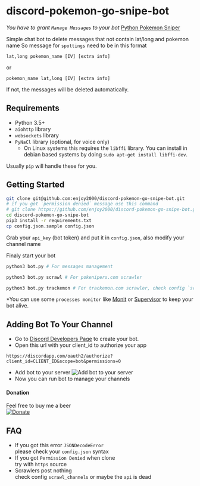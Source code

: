 # discord-pokemon-go-snipe-bot
*You have to grant `Manage Messages` to your bot*
[Python Pokemon Sniper](https://github.com/enjoy2000/PokemonGo-Bot) <br />

Simple chat bot to delete messages that not contain lat/long and pokemon name
So message for `spottings` need to be in this format
```
lat,long pokemon_name [IV] [extra info]
```
or
```
pokemon_name lat,long [IV] [extra info]
```

If not, the messages will be deleted automatically.


## Requirements

- Python 3.5+
- `aiohttp` library
- `websockets` library
- `PyNaCl` library (optional, for voice only)
    - On Linux systems this requires the `libffi` library. You can install in
      debian based systems by doing `sudo apt-get install libffi-dev`.

Usually `pip` will handle these for you.

## Getting Started

```bash
git clone git@github.com:enjoy2000/discord-pokemon-go-snipe-bot.git
# if you got `permission denied` message use this command
# git clone https://github.com/enjoy2000/discord-pokemon-go-snipe-bot.git
cd discord-pokemon-go-snipe-bot
pip3 install -r requirements.txt
cp config.json.sample config.json
```
Grab your `api_key` (bot token) and put it in `config.json`, also modify your channel name

Finaly start your bot
```bash
python3 bot.py # For messages management
```
```bash
python3 bot.py scrawl # For pokenipers.com scrawler
```
```bash
python3 bot.py trackemon # For trackemon.com scrawler, check config `scrawl_trackemon`
```
*You can use some `processes monitor` like [Monit](https://mmonit.com/monit/) or [Supervisor](http://supervisord.org/) to keep your bot alive.
## Adding Bot To Your Channel
- Go to [Discord Developers Page](https://discordapp.com/developers/applications/me) to create your bot.
- Open this url with your client_id to authorize your app
```
https://discordapp.com/oauth2/authorize?client_id=CLIENT_ID&scope=bot&permissions=0
```
- Add bot to your server
![Add bot to your server](https://raw.githubusercontent.com/enjoy2000/discord-pokemon-go-snipe-bot/master/docs/add-bot-to-your-server.png)
- Now you can run bot to manage your channels

#### Donation
Feel free to buy me a beer <br />
[![Donate](https://www.paypalobjects.com/en_US/i/btn/btn_donate_LG.gif)](https://www.paypal.com/cgi-bin/webscr?cmd=_s-xclick&hosted_button_id=2LXD5Y426K3QY)

## FAQ

- If you got this error `JSONDecodeError` <br />
please check your `config.json` syntax 
- If you got `Permission Denied` when clone <br />
try with `https` source
- Scrawlers post nothing <br />
check config `scrawl_channels` or maybe the `api` is dead
